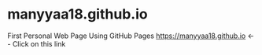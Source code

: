 # manyyaa18.github.io
First Personal Web Page Using GitHub Pages https://manyyaa18.github.io <-- Click on this link
